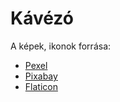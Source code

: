 # Kávézó

A képek, ikonok forrása:

* [Pexel](https://www.pexels.com/hu-hu/)
* [Pixabay](https://pixabay.com/hu/)
* [Flaticon](https://www.flaticon.com/)